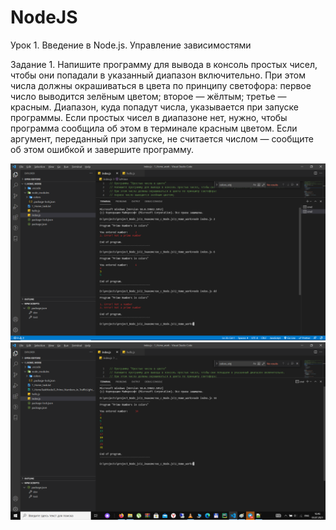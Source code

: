 # NodeJS
Урок 1. Введение в Node.js. Управление зависимостями

Задание 1.
Напишите программу для вывода в консоль простых чисел, чтобы они попадали в указанный диапазон включительно. При этом числа должны окрашиваться в цвета по принципу светофора:
первое число выводится зелёным цветом;
второе — жёлтым;
третье — красным.
Диапазон, куда попадут числа, указывается при запуске программы.
Если простых чисел в диапазоне нет, нужно, чтобы программа сообщила об этом в терминале красным цветом.
Если аргумент, переданный при запуске, не считается числом — сообщите об этом ошибкой и завершите программу.

![Иллюстрация к проекту](https://github.com/TomMonaco27/NodeJS/blob/lesson-1/1_HomeTaskNodeJS_Prime_Numbers_in_TrafficLightColors.png)
![Иллюстрация к проекту](https://github.com/TomMonaco27/NodeJS/blob/lesson-1/1_HomeTaskNodeJS_Prime_Numbers_in_TrafficLightColors2.png)
